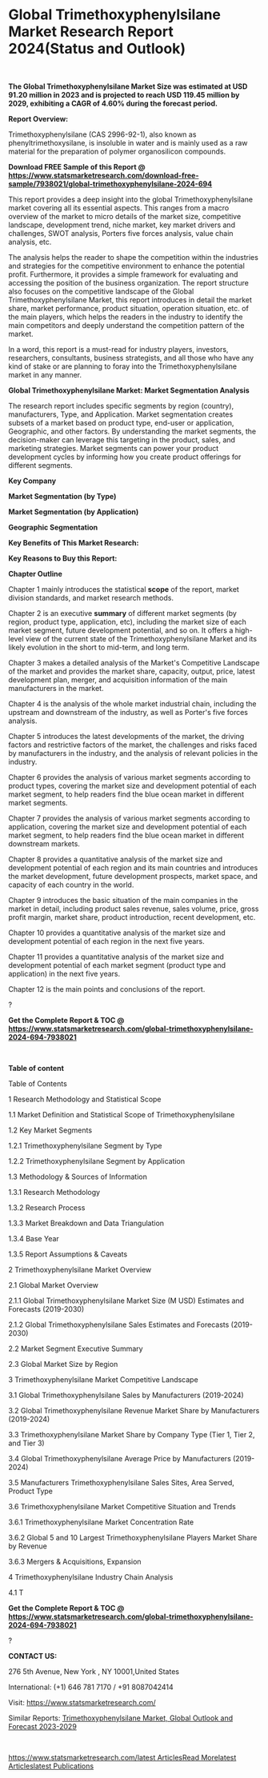 <h1>Global Trimethoxyphenylsilane Market Research Report 2024(Status and Outlook)</h1><br/><p><strong>The Global Trimethoxyphenylsilane Market Size was estimated at USD 91.20 million in 2023 and is projected to reach USD 119.45 million by 2029, exhibiting a <strong>CAGR</strong> of 4.60% during the forecast period.</strong></p>
 
 
 
 <p><strong>Report Overview:</strong></p>
 
 
 
 <p>Trimethoxyphenylsilane (CAS 2996-92-1), also known as phenyltrimethoxysilane, is insoluble in water and is mainly used as a raw material for the preparation of polymer organosilicon compounds.</p>
 
 
 
 <p><strong>Download FREE Sample of this Report @ <a href="https://www.statsmarketresearch.com/download-free-sample/7938021/global-trimethoxyphenylsilane-2024-694">https://www.statsmarketresearch.com/download-free-sample/7938021/global-trimethoxyphenylsilane-2024-694</a></strong></p>
 
 
 
 <p>This report provides a deep insight into the global Trimethoxyphenylsilane market covering all its essential aspects. This ranges from a macro overview of the market to micro details of the market size, competitive landscape, development trend, niche market, key market drivers and challenges, SWOT analysis, Porters five forces analysis, value chain analysis, etc.</p>
 
 
 
 <p>The analysis helps the reader to shape the competition within the industries and strategies for the competitive environment to enhance the potential profit. Furthermore, it provides a simple framework for evaluating and accessing the position of the business organization. The report structure also focuses on the competitive landscape of the Global Trimethoxyphenylsilane Market, this report introduces in detail the market share, market performance, product situation, operation situation, etc. of the main players, which helps the readers in the industry to identify the main competitors and deeply understand the competition pattern of the market.</p>
 
 
 
 <p>In a word, this report is a must-read for industry players, investors, researchers, consultants, business strategists, and all those who have any kind of stake or are planning to foray into the Trimethoxyphenylsilane market in any manner.</p>
 
 
 
 <p><strong>Global Trimethoxyphenylsilane Market: Market Segmentation Analysis</strong></p>
 
 
 
 <p>The research report includes specific segments by region (country), manufacturers, Type, and Application. Market segmentation creates subsets of a market based on product type, end-user or application, Geographic, and other factors. By understanding the market segments, the decision-maker can leverage this targeting in the product, sales, and marketing strategies. Market segments can power your product development cycles by informing how you create product offerings for different segments.</p>
 
 
 
 <p><strong>Key Company</strong></p>
 
 
 
 <p><strong>Market Segmentation (by Type)</strong></p>
 
 
 
 <p><strong>Market Segmentation (<strong>by Application</strong>)</strong></p>
 
 
 
 <p><strong>Geographic Segmentation</strong></p>
 
 
 
 <p><strong>Key Benefits of This Market Research:</strong></p>
 
 
 
 <p><strong>Key <strong>Reasons to Buy</strong> this Report:</strong></p>
 
 
 
 <p><strong>Chapter Outline</strong></p>
 
 
 
 <p>Chapter 1 mainly introduces the statistical <strong>scope</strong> of the report, market division standards, and market research methods.</p>
 
 
 
 <p>Chapter 2 is an executive <strong>summary</strong> of different market segments (by region, product type, application, etc), including the market size of each market segment, future development potential, and so on. It offers a high-level view of the current state of the Trimethoxyphenylsilane Market and its likely evolution in the short to mid-term, and long term.</p>
 
 
 
 <p>Chapter 3 makes a detailed analysis of the Market&#39;s Competitive Landscape of the market and provides the market share, capacity, output, price, latest development plan, merger, and acquisition information of the main manufacturers in the market.</p>
 
 
 
 <p>Chapter 4 is the analysis of the whole market industrial chain, including the upstream and downstream of the industry, as well as Porter&#39;s five forces analysis.</p>
 
 
 
 <p>Chapter 5 introduces the latest developments of the market, the driving factors and restrictive factors of the market, the challenges and risks faced by manufacturers in the industry, and the analysis of relevant policies in the industry.</p>
 
 
 
 <p>Chapter 6 provides the analysis of various market segments according to product types, covering the market size and development potential of each market segment, to help readers find the blue ocean market in different market segments.</p>
 
 
 
 <p>Chapter 7 provides the analysis of various market segments according to application, covering the market size and development potential of each market segment, to help readers find the blue ocean market in different downstream markets.</p>
 
 
 
 <p>Chapter 8 provides a quantitative analysis of the market size and development potential of each region and its main countries and introduces the market development, future development prospects, market space, and capacity of each country in the world.</p>
 
 
 
 <p>Chapter 9 introduces the basic situation of the main companies in the market in detail, including product sales revenue, sales volume, price, gross profit margin, market share, product introduction, recent development, etc.</p>
 
 
 
 <p>Chapter 10 provides a quantitative analysis of the market size and development potential of each region in the next five years.</p>
 
 
 
 <p>Chapter 11 provides a quantitative analysis of the market size and development potential of each market segment (product type and application) in the next five years.</p>
 
 
 
 <p>Chapter 12 is the main points and conclusions of the report.</p>
 
 
 
 <p>? </p>
 
 
 
 <div><b>Get the Complete Report & TOC @ <a href="https://www.statsmarketresearch.com/global-trimethoxyphenylsilane-2024-694-7938021">https://www.statsmarketresearch.com/global-trimethoxyphenylsilane-2024-694-7938021</a></b></div>
 
 
 
 <p><br />
 
 <b>Table of content</b></p>
 
 
 
 <p>Table of Contents<br />
 
 1 Research Methodology and Statistical Scope<br />
 
 1.1 Market Definition and Statistical Scope of Trimethoxyphenylsilane<br />
 
 1.2 Key Market Segments<br />
 
 1.2.1 Trimethoxyphenylsilane Segment by Type<br />
 
 1.2.2 Trimethoxyphenylsilane Segment by Application<br />
 
 1.3 Methodology & Sources of Information<br />
 
 1.3.1 Research Methodology<br />
 
 1.3.2 Research Process<br />
 
 1.3.3 Market Breakdown and Data Triangulation<br />
 
 1.3.4 Base Year<br />
 
 1.3.5 Report Assumptions & Caveats<br />
 
 2 Trimethoxyphenylsilane Market Overview<br />
 
 2.1 Global Market Overview<br />
 
 2.1.1 Global Trimethoxyphenylsilane Market Size (M USD) Estimates and Forecasts (2019-2030)<br />
 
 2.1.2 Global Trimethoxyphenylsilane Sales Estimates and Forecasts (2019-2030)<br />
 
 2.2 Market Segment Executive Summary<br />
 
 2.3 Global Market Size by Region<br />
 
 3 Trimethoxyphenylsilane Market Competitive Landscape<br />
 
 3.1 Global Trimethoxyphenylsilane Sales by Manufacturers (2019-2024)<br />
 
 3.2 Global Trimethoxyphenylsilane Revenue Market Share by Manufacturers (2019-2024)<br />
 
 3.3 Trimethoxyphenylsilane Market Share by Company Type (Tier 1, Tier 2, and Tier 3)<br />
 
 3.4 Global Trimethoxyphenylsilane Average Price by Manufacturers (2019-2024)<br />
 
 3.5 Manufacturers Trimethoxyphenylsilane Sales Sites, Area Served, Product Type<br />
 
 3.6 Trimethoxyphenylsilane Market Competitive Situation and Trends<br />
 
 3.6.1 Trimethoxyphenylsilane Market Concentration Rate<br />
 
 3.6.2 Global 5 and 10 Largest Trimethoxyphenylsilane Players Market Share by Revenue<br />
 
 3.6.3 Mergers & Acquisitions, Expansion<br />
 
 4 Trimethoxyphenylsilane Industry Chain Analysis<br />
 
 4.1 T</p>
 
 
 
 <div><b>Get the Complete Report & TOC @ <a href="https://www.statsmarketresearch.com/global-trimethoxyphenylsilane-2024-694-7938021">https://www.statsmarketresearch.com/global-trimethoxyphenylsilane-2024-694-7938021</a></b></div>
 
 
 
 <p>? </p>
 
 
 
 <p><b>CONTACT US:</b><br />
 
 276 5th Avenue, New York , NY 10001,United States<br />
 
 International: (+1) 646 781 7170 / +91 8087042414<br />
 
 Visit: <a href="https://www.statsmarketresearch.com/">https://www.statsmarketresearch.com/</a><br />
 
 Similar Reports: <a href="https://www.statsmarketresearch.com/global-trimethoxyphenylsilane-2024-694-7938021">Trimethoxyphenylsilane Market, Global Outlook and Forecast 2023-2029</a><br />
 
 <br />
 
 <a href="https://gyeongbokgung.com">https://www.statsmarketresearch.com/</a><a href="https://hallyeomaritime.com">latest Articles</a><a href="https://jingwansa.com">Read More</a><a href="https://nguoiviet.jp/">latest Articles</a><a href="https://www.intelmarketresearch.com/">latest Publications</a></p>